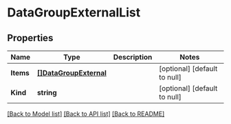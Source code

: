 # DataGroupExternalList

## Properties
Name | Type | Description | Notes
------------ | ------------- | ------------- | -------------
**Items** | [**[]DataGroupExternal**](dataGroup_external.md) |  | [optional] [default to null]
**Kind** | **string** |  | [optional] [default to null]

[[Back to Model list]](../README.md#documentation-for-models) [[Back to API list]](../README.md#documentation-for-api-endpoints) [[Back to README]](../README.md)



